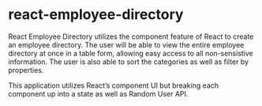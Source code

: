 # react-employee-directory

React Employee Directory utilizes the component feature of React to create an employee directory. The user will be able to view the entire employee directory at once in a table form, allowing easy access to all non-sensistive information. The user is also able to sort the categories as well as filter by properties. 

This application utilizes React’s component UI but breaking each component up into a state as well as Random User API.

